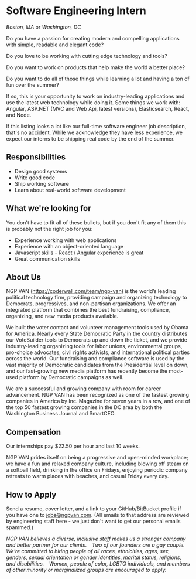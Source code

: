 # Software Engineering Intern
*Boston, MA* or *Washington, DC*

Do you have a passion for creating modern and compelling applications with simple, readable and elegant code?

Do you love to be working with cutting edge technology and tools?

Do you want to work on products that help make the world a better place?

Do you want to do all of those things while learning a lot and having a ton of fun over the summer?

If so, this is your opportunity to work on industry-leading applications and use the latest web technology while doing it. Some things we work with: Angular, ASP.NET (MVC and Web Api, latest versions), Elasticsearch, React, and Node.

If this listing looks a lot like our full-time software engineer job description, that's no accident. While we acknowledge they have less experience, we expect our interns to be shipping real code by the end of the summer.

## Responsibilities

* Design good systems
* Write good code
* Ship working software
* Learn about real-world software development

## What we're looking for

You don't have to fit all of these bullets, but if you don't fit any of them this is probably not the right job for you:

* Experience working with web applications
* Experience with an object-oriented language
* Javascript skills - React / Angular experience is great
* Great communication skills

## About Us

NGP VAN (https://coderwall.com/team/ngp-van) is the world’s leading political technology firm, providing campaign and organizing technology to Democrats, progressives, and non-partisan organizations. We offer an integrated platform that combines the best fundraising, compliance, organizing, and new media products available.

We built the voter contact and volunteer management tools used by Obama for America. Nearly every State Democratic Party in the country distributes our VoteBuilder tools to Democrats up and down the ticket, and we provide industry-leading organizing tools for labor unions, environmental groups, pro-choice advocates, civil rights activists, and international political parties across the world. Our fundraising and compliance software is used by the vast majority of Democratic candidates from the Presidential level on down, and our fast-growing new media platform has recently become the most-used platform by Democratic campaigns as well.

We are a successful and growing company with room for career advancement. NGP VAN has been recognized as one of the fastest growing companies in America by Inc. Magazine for seven years in a row, and one of the top 50 fastest growing companies in the DC area by both the Washington Business Journal and SmartCEO.

## Compensation

Our internships pay $22.50 per hour and last 10 weeks.

NGP VAN prides itself on being a progressive and open-minded workplace; we have a fun and relaxed company culture, including blowing off steam on a softball field, drinking in the office on Fridays, enjoying periodic company retreats to warm places with beaches, and casual Friday every day.

## How to Apply

Send a resume, cover letter, and a link to your GitHub/BitBucket profile if you have one to jobs@ngpvan.com. (All emails to that address are reviewed by engineering staff here - we just don't want to get our personal emails spammed.)

_NGP VAN believes a diverse, inclusive staff makes us a stronger company and better partner for our clients.  Two of our founders are a gay couple.  We’re committed to hiring people of all races, ethnicities, ages, sex, genders, sexual orientation or gender identities, marital status, religions, and disabilities.  Women, people of color, LGBTQ individuals, and members of other minority or marginalized groups are encouraged to apply._